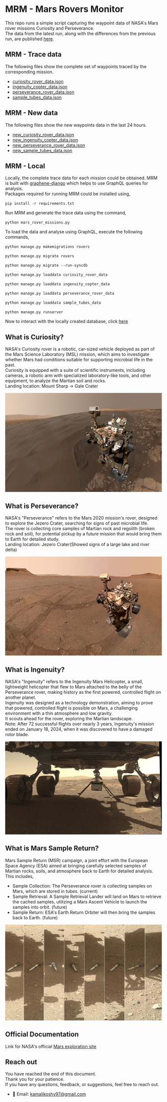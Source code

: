 # MRM - Mars Rovers Monitor
This repo runs a simple script capturing the waypoint data of NASA's Mars rover missions Curiosity and Perseverance. <br>
The data from the latest run, along with the differences from the previous run, are published [here](https://kkoshy.github.io/mars-rover-monitor/).

## MRM - Trace data
The following files show the complete set of waypoints traced by the corresponding mission.<br>
- [curiosity_rover_data.json](https://kkoshy.github.io/mars-rover-monitor/curiosity_rover_data.html)
- [ingenuity_copter_data.json](https://kkoshy.github.io/mars-rover-monitor/ingenuity_copter_data.html)
- [perseverance_rover_data.json](https://kkoshy.github.io/mars-rover-monitor/perseverance_rover_data.html)
- [sample_tubes_data.json](https://kkoshy.github.io/mars-rover-monitor/sample_tubes_data.html)

## MRM - New data
The following files show the new waypoints data in the last 24 hours.<br>
- [new_curiosity_rover_data.json](https://kkoshy.github.io/mars-rover-monitor/new_curiosity_rover_data.html)
- [new_ingenuity_copter_data.json](https://kkoshy.github.io/mars-rover-monitor/new_ingenuity_copter_data.html)
- [new_perseverance_rover_data.json](https://kkoshy.github.io/mars-rover-monitor/new_perseverance_rover_data.html)
- [new_sample_tubes_data.json](https://kkoshy.github.io/mars-rover-monitor/new_sample_tubes_data.html)

## MRM - Local
Locally, the complete trace data for each mission could be obtained.
MRM is built with [graphene-django](https://docs.graphene-python.org/projects/django/en/latest/) which helps to use GraphQL queries for analysis.<br>
Packages required for running MRM could be installed using,<br>

```commandline
pip install -r requirements.txt
```
Run MRM and generate the trace data using the command,

```commandline
python mars_rover_missions.py
```
To load the data and analyse using GraphQL, execute the following commands,
```commandline
python manage.py makemigrations rovers
```
```commandline
python manage.py migrate rovers
```
```commandline
python manage.py migrate --run-syncdb
```
```commandline
python manage.py loaddata curiosity_rover_data
```
```commandline
python manage.py loaddata ingenuity_copter_data
```
```commandline
python manage.py loaddata perseverance_rover_data
```
```commandline
python manage.py loaddata sample_tubes_data
```
```commandline
python manage.py runserver
```
Now to interact with the locally created database, click [here](http://localhost:8000/graphql)

## What is Curiosity?
NASA's Curiosity rover is a robotic, car-sized vehicle deployed as part of the Mars Science Laboratory (MSL) mission, which aims to investigate whether Mars had conditions suitable for supporting microbial life in the past.<br>
Curiosity is equipped with a suite of scientific instruments, including cameras, a robotic arm with specialized laboratory-like tools, and other equipment, to analyze the Martian soil and rocks. <br>
Landing location: Mount Sharp -> Gale Crater

![curiosity_rover_self_portrait](.github/images/curiosity_self_portrait.png "curiosity self portrait")

## What is Perseverance?
NASA's "Perseverance" refers to the Mars 2020 mission's rover, designed to explore the Jezero Crater, searching for signs of past microbial life. <br>
The rover is collecting core samples of Martian rock and regolith (broken rock and soil), for potential pickup by a future mission that would bring them to Earth for detailed study.<br>
Landing location: Jezero Crater(Showed signs of a large lake and river delta)<br>

![perseverance_rover_self_portrait](.github/images/perseverance_self_portrait.PNG "perseverance self portrait")

## What is Ingenuity?
NASA's "Ingenuity" refers to the Ingenuity Mars Helicopter, a small, lightweight helicopter that flew to Mars attached to the belly of the Perseverance rover, making history as the first powered, controlled flight on another planet.<br>
Ingenuity was designed as a technology demonstration, aiming to prove that powered, controlled flight is possible on Mars, a challenging environment with a thin atmosphere and low gravity. <br>
It scouts ahead for the rover, exploring the Martian landscape. <br>
Note: After 72 successful flights over nearly 3 years, Ingenuity's mission ended on January 18, 2024, when it was discovered to have a damaged rotor blade. 

![ingenuity_attached_to_perseverance](.github/images/ingenuity_attached_to_perseverance.PNG "ingenuity attached to perseverance")

## What is Mars Sample Return?
Mars Sample Return (MSR) campaign, a joint effort with the European Space Agency (ESA) aimed at bringing carefully selected samples of Martian rocks, soils, and atmosphere back to Earth for detailed analysis.<br>
This includes,<br>
- Sample Collection: The Perseverance rover is collecting samples on Mars, which are stored in tubes. (current)<br>
- Sample Retrieval: A Sample Retrieval Lander will land on Mars to retrieve the cached samples, utilizing a Mars Ascent Vehicle to launch the samples into orbit. (future)<br>
- Sample Return: ESA's Earth Return Orbiter will then bring the samples back to Earth. (future)<br>

![mars_sample_return](.github/images/martian_sample_collected.PNG "mars sample collected")

## Official Documentation

Link for NASA's official [Mars exploration site](https://science.nasa.gov/planetary-science/programs/mars-exploration)

## Reach out

You have reached the end of this document.<br>
Thank you for your patience.<br>
If you have any questions, feedback, or suggestions, feel free to reach out.<br>

- 📧 Email: [kamalikoshy97@gmail.com](mailto:kamalikoshy97@gmail.com)  








